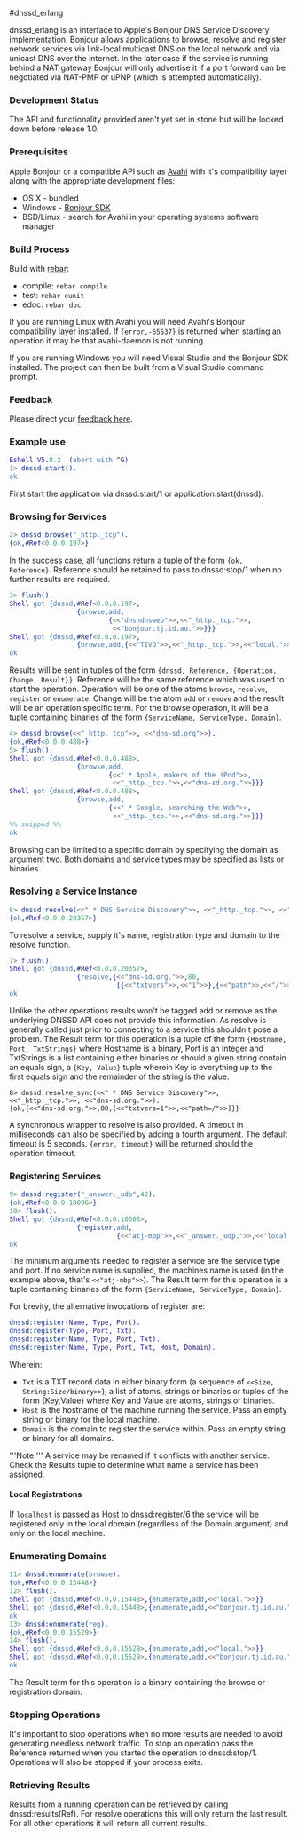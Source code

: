 #dnssd_erlang

dnssd_erlang is an interface to Apple's Bonjour DNS Service Discovery
implementation. Bonjour allows applications to browse, resolve and register
network services via link-local multicast DNS on the local network and via
unicast DNS over the internet. In the later case if the service is running
behind a NAT gateway Bonjour will only advertise it if a port forward can be
negotiated via NAT-PMP or uPNP (which is attempted automatically).

### Development Status

The API and functionality provided aren't yet set in stone but will be locked
down before release 1.0.

### Prerequisites

Apple Bonjour or a compatible API such as [Avahi](http://avahi.org/) with it's
compatibility layer along with the appropriate development files:

* OS X - bundled
* Windows - [Bonjour SDK](http://developer.apple.com/opensource/)
* BSD/Linux - search for Avahi in your operating systems software manager

### Build Process

Build with [rebar](https://github.com/basho/rebar):

* compile: `rebar compile`
* test: `rebar eunit`
* edoc: `rebar doc`

If you are running Linux with Avahi you will need Avahi's Bonjour compatibility
layer installed. If `{error,-65537}` is returned when starting an operation
it may be that avahi-daemon is not running.

If you are running Windows you will need Visual Studio and the Bonjour SDK
installed. The project can then be built from a Visual Studio command prompt.

### Feedback

Please direct your [feedback here](http://andrew.tj.id.au/email).

### Example use

``` erlang
Eshell V5.8.2  (abort with ^G)
1> dnssd:start().
ok
```

First start the application via dnssd:start/1 or application:start(dnssd).

### Browsing for Services

``` erlang
2> dnssd:browse("_http._tcp").
{ok,#Ref<0.0.0.197>}
```

In the success case, all functions return a tuple of the form `{ok, Reference}`.
Reference should be retained to pass to dnssd:stop/1 when no further results are
required.

``` erlang
3> flush().
Shell got {dnssd,#Ref<0.0.0.197>,
                 {browse,add,
                         {<<"dnsndnsweb">>,<<"_http._tcp.">>,
                          <<"bonjour.tj.id.au.">>}}}
Shell got {dnssd,#Ref<0.0.0.197>,
                 {browse,add,{<<"TIVO">>,<<"_http._tcp.">>,<<"local.">>}}}
ok
```
Results will be sent in tuples of the form
`{dnssd, Reference, {Operation, Change, Result}}`. Reference will be the same
reference which was used to start the operation. Operation will be one of the
atoms `browse`, `resolve`, `register` or `enumerate`. Change will be the atom
`add` or `remove` and the result will be an operation specific term. For the
browse operation, it will be a tuple containing binaries of the form
`{ServiceName, ServiceType, Domain}`.

``` erlang
4> dnssd:browse(<<"_http._tcp">>, <<"dns-sd.org">>).
{ok,#Ref<0.0.0.488>}
5> flush().
Shell got {dnssd,#Ref<0.0.0.488>,
                 {browse,add,
                         {<<" * Apple, makers of the iPod">>,
                          <<"_http._tcp.">>,<<"dns-sd.org.">>}}}
Shell got {dnssd,#Ref<0.0.0.488>,
                 {browse,add,
                         {<<" * Google, searching the Web">>,
                          <<"_http._tcp.">>,<<"dns-sd.org.">>}}}
%% snipped %%
ok
```

Browsing can be limited to a specific domain by specifying the domain as
argument two. Both domains and service types may be specified as lists or
binaries.

### Resolving a Service Instance

``` erlang
6> dnssd:resolve(<<" * DNS Service Discovery">>, <<"_http._tcp.">>, <<"dns-sd.org.">>). 
{ok,#Ref<0.0.0.20357>}
```

To resolve a service, supply it's name, registration type and domain to the
resolve function.

``` erlang
7> flush().
Shell got {dnssd,#Ref<0.0.0.20357>,
                 {resolve,{<<"dns-sd.org.">>,80,
                           [{<<"txtvers">>,<<"1">>},{<<"path">>,<<"/">>}]}}}
ok
```

Unlike the other operations results won't be tagged add or remove as the
underlying DNSSD API does not provide this information. As resolve is generally
called just prior to connecting to a service this shouldn't pose a problem. The
Result term for this operation is a tuple of the form
`{Hostname, Port, TxtStrings}` where Hostname is a binary, Port is an integer
and TxtStrings is a list containing either binaries or should a given string
contain an equals sign, a `{Key, Value}` tuple wherein Key is everything up to
the first equals sign and the remainder of the string is the value.

```
8> dnssd:resolve_sync(<<" * DNS Service Discovery">>, <<"_http._tcp.">>, <<"dns-sd.org.">>).
{ok,{<<"dns-sd.org.">>,80,[<<"txtvers=1">>,<<"path=/">>]}}
```

A synchronous wrapper to resolve is also provided. A timeout in milliseconds can
also be specified by adding a fourth argument. The default timeout is 5 seconds.
`{error, timeout}` will be returned should the operation timeout.

### Registering Services

``` erlang
9> dnssd:register("_answer._udp",42).
{ok,#Ref<0.0.0.10006>}
10> flush().
Shell got {dnssd,#Ref<0.0.0.10006>,
                 {register,add,
                           {<<"atj-mbp">>,<<"_answer._udp.">>,<<"local.">>}}}
ok
```
The minimum arguments needed to register a service are the service type and
port. If no service name is supplied, the machines name is used (in the example
above, that's `<<"atj-mbp">>`). The Result term for this operation is a tuple
containing binaries of the form `{ServiceName, ServiceType, Domain}`.

For brevity, the alternative invocations of register are:

``` erlang
dnssd:register(Name, Type, Port).
dnssd:register(Type, Port, Txt).
dnssd:register(Name, Type, Port, Txt).
dnssd:register(Name, Type, Port, Txt, Host, Domain).
```
Wherein:

 * `Txt` is a TXT record data in either binary form (a sequence of
`<<Size, String:Size/binary>>`), a list of atoms, strings or binaries or tuples
of the form {Key,Value} where Key and Value are atoms, strings or binaries.
 * `Host` is the hostname of the machine running the service. Pass an empty
string or binary for the local machine.
 * `Domain` is the domain to register the service within. Pass an empty string
or binary for all domains.

'''Note:''' A service may be renamed if it conflicts with another service. Check
the Results tuple to determine what name a service has been assigned.

#### Local Registrations

If `localhost` is passed as Host to dnssd:register/6 the service will be
registered only in the local domain (regardless of the Domain argument) and only
on the local machine.

### Enumerating Domains

``` erlang
11> dnssd:enumerate(browse).
{ok,#Ref<0.0.0.15448>}
12> flush().
Shell got {dnssd,#Ref<0.0.0.15448>,{enumerate,add,<<"local.">>}}
Shell got {dnssd,#Ref<0.0.0.15448>,{enumerate,add,<<"bonjour.tj.id.au.">>}}
ok
13> dnssd:enumerate(reg).
{ok,#Ref<0.0.0.15529>}
14> flush().
Shell got {dnssd,#Ref<0.0.0.15529>,{enumerate,add,<<"local.">>}}
Shell got {dnssd,#Ref<0.0.0.15529>,{enumerate,add,<<"bonjour.tj.id.au.">>}}
ok
```

The Result term for this operation is a binary containing the browse or
registration domain.

### Stopping Operations

It's important to stop operations when no more results are needed to avoid
generating needless network traffic. To stop an operation pass the Reference
returned when you started the operation to dnssd:stop/1. Operations will also be
stopped if your process exits.

### Retrieving Results

Results from a running operation can be retrieved by calling dnssd:results(Ref).
For resolve operations this will only return the last result. For all other
operations it will return all current results.